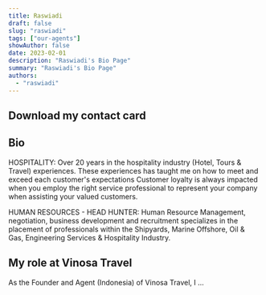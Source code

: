 ```yaml
---
title: Raswiadi
draft: false
slug: "raswiadi"
tags: ["our-agents"]
showAuthor: false
date: 2023-02-01
description: "Raswiadi's Bio Page"
summary: "Raswiadi's Bio Page"
authors:
  - "raswiadi"
---
```

## Download my contact card


## Bio

HOSPITALITY: 
Over 20 years in the hospitality industry (Hotel, Tours & Travel) experiences. These experiences has taught me on how to meet and exceed each customer's expectations Customer loyalty is always impacted when you employ the right service professional to represent your company when assisting your valued customers.

HUMAN RESOURCES - HEAD HUNTER: 
Human Resource Management, negotiation, business development and recruitment specializes in the placement of professionals within the Shipyards, Marine Offshore, Oil & Gas, Engineering Services & Hospitality Industry.

## My role at Vinosa Travel

As the Founder and Agent (Indonesia) of Vinosa Travel, I ...
















